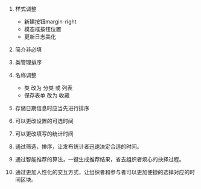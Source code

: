 1. 样式调整

   * 新建按钮margin-right
   * 模态框按钮位置
   * 更新日志美化

2. 简介非必填

3. 类管理排序

4. 名称调整

   * 类 改为 分类 或 列表
   * 保存表单 改为 收藏

5. 存储日期信息时应当先进行排序

6. 可以更改设置的可选时间

7. 可以更改填写的统计时间

8. 通过筛选，排序，让发布统计者迅速决定合适的时间。

9. 通过智能推荐的算法，一键生成推荐结果，省去组织者烦心的抉择过程。

10. 通过更加人性化的交互方式，让组织者和参与者可以更加便捷的选择对应的时间区块。

    

